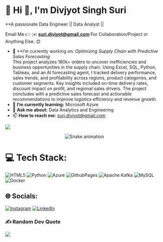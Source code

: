 # 💫 Hi 👋, I'm Divjyot Singh Suri
**A passionate Data Engineer || Data Analyst ||

Email Me 👉 ✉️ **suri.divjyot@gmail.com** For Collaboration/Project or Anything Else. 😊

- 🔭 **I’m currently working on: *Optimizing Supply Chain with Predictive Sales Forecasting* <br>
This project analyzes 180k+ orders to uncover inefficiencies and business opportunities in the supply chain. Using Excel, SQL, Python, Tableau, and an AI forecasting agent, I tracked delivery performance, sales trends, and profitability across regions, product categories, and customer segments. Key insights included on-time delivery rates, discount impact on profit, and regional sales drivers. The project concludes with a predictive sales forecast and actionable recommendations to improve logistics efficiency and revenue growth.
- 🌱 **I’m currently learning:** Microsoft Azure
- 💬 **Ask me about:** Data Analytics and Engineering
- 📫 **How to reach me:** suri.divjyot@gmail.com

[![](https://visitcount.itsvg.in/api?id=alamimran613&icon=1&color=4)](https://visitcount.itsvg.in)

<!-- Snake Game Repo View -->

<div align="center">
  <img src="https://profile-readme-generator.com/assets/snake.svg" alt="Snake animation" />
</div>


# 💻 Tech Stack:
![HTML5](https://img.shields.io/badge/html5-%23E34F26.svg?style=for-the-badge&logo=html5&logoColor=white) ![Python](https://img.shields.io/badge/python-3670A0?style=for-the-badge&logo=python&logoColor=ffdd54) ![Azure](https://img.shields.io/badge/azure-%230072C6.svg?style=for-the-badge&logo=microsoftazure&logoColor=white) ![GithubPages](https://img.shields.io/badge/github%20pages-121013?style=for-the-badge&logo=github&logoColor=white) ![Apache Kafka](https://img.shields.io/badge/Apache%20Kafka-000?style=for-the-badge&logo=apachekafka) ![MySQL](https://img.shields.io/badge/mysql-%2300000f.svg?style=for-the-badge&logo=mysql&logoColor=white)  ![Docker](https://img.shields.io/badge/docker-%230db7ed.svg?style=for-the-badge&logo=docker&logoColor=white) 


## 🌐 Socials:
[![Instagram](https://img.shields.io/badge/Instagram-%23E4405F.svg?logo=Instagram&logoColor=white)](https://instagram.com/DivjyotSinghSuri) [![LinkedIn](https://img.shields.io/badge/LinkedIn-%230077B5.svg?logo=linkedin&logoColor=white)](https://www.linkedin.com/in/divjyot-singhsuri/) 

### ✍️ Random Dev Quote
![](https://quotes-github-readme.vercel.app/api?type=horizontal&theme=radical)
